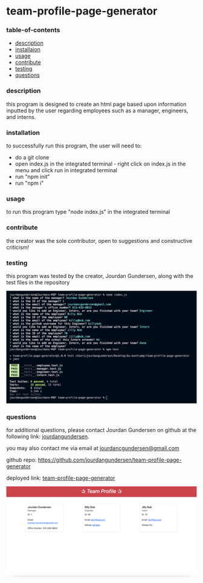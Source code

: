 # team-profile-page-generator

### table-of-contents

- [description](#description)
- [installaion](#installation)
- [usage](#usage)
- [contribute](#contribute)
- [testing](#testing)
- [questions](#questions)

### description

this program is designed to create an html page based upon information inputted by the user regarding employees such as a manager, engineers, and interns.

### installation

to successfully run this program, the user will need to:

- do a git clone
- open index.js in the integrated terminal - right click on index.js in the menu and click run in integrated terminal
- run "npm init"
- run "npm i"

### usage

to run this program type "node index.js" in the integrated terminal

### contribute

the creator was the sole contributor, open to suggestions and constructive criticism!

### testing

this program was tested by the creator, Jourdan Gundersen, along with the test files in the repository

![](./assets/picture2.png)

### questions

for additional questions, please contact Jourdan Gundersen on github at the following link: [jourdangundersen](https://github.com/jourdangundersen).

you may also contact me via email at jourdancgundersen@gmail.com

github repo: https://github.com/jourdangundersen/team-profile-page-generator

deployed link: [team-profile-page-generator](https://drive.google.com/file/d/1WkC9ZD5x8uCAK3HuRX2jFNZQ3qRE2LLL/view)

![](./assets/picture1.png)
